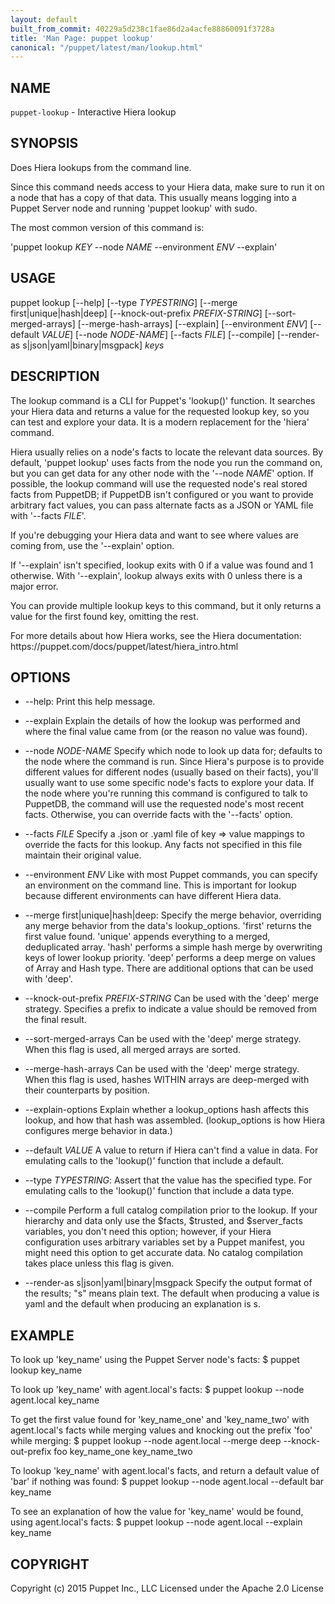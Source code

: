 ```yaml
---
layout: default
built_from_commit: 40229a5d238c1fae86d2a4acfe88860091f3728a
title: 'Man Page: puppet lookup'
canonical: "/puppet/latest/man/lookup.html"
---
```


<div class='mp'>
<h2 id="NAME">NAME</h2>
<p class="man-name">
  <code>puppet-lookup</code> - <span class="man-whatis">Interactive Hiera lookup</span>
</p>

<h2 id="SYNOPSIS">SYNOPSIS</h2>

<p>Does Hiera lookups from the command line.</p>

<p>Since this command needs access to your Hiera data, make sure to run it on a
node that has a copy of that data. This usually means logging into a Puppet
Server node and running 'puppet lookup' with sudo.</p>

<p>The most common version of this command is:</p>

<p>'puppet lookup <var>KEY</var> --node <var>NAME</var> --environment <var>ENV</var> --explain'</p>

<h2 id="USAGE">USAGE</h2>

<p>puppet lookup [--help] [--type <var>TYPESTRING</var>] [--merge first|unique|hash|deep]
  [--knock-out-prefix <var>PREFIX-STRING</var>] [--sort-merged-arrays]
  [--merge-hash-arrays] [--explain] [--environment <var>ENV</var>]
  [--default <var>VALUE</var>] [--node <var>NODE-NAME</var>] [--facts <var>FILE</var>]
  [--compile]
  [--render-as s|json|yaml|binary|msgpack] <var>keys</var></p>

<h2 id="DESCRIPTION">DESCRIPTION</h2>

<p>The lookup command is a CLI for Puppet's 'lookup()' function. It searches your
Hiera data and returns a value for the requested lookup key, so you can test and
explore your data. It is a modern replacement for the 'hiera' command.</p>

<p>Hiera usually relies on a node's facts to locate the relevant data sources. By
default, 'puppet lookup' uses facts from the node you run the command on, but
you can get data for any other node with the '--node <var>NAME</var>' option. If
possible, the lookup command will use the requested node's real stored facts
from PuppetDB; if PuppetDB isn't configured or you want to provide arbitrary
fact values, you can pass alternate facts as a JSON or YAML file with '--facts
<var>FILE</var>'.</p>

<p>If you're debugging your Hiera data and want to see where values are coming
from, use the '--explain' option.</p>

<p>If '--explain' isn't specified, lookup exits with 0 if a value was found and 1
otherwise. With '--explain', lookup always exits with 0 unless there is a major
error.</p>

<p>You can provide multiple lookup keys to this command, but it only returns a
value for the first found key, omitting the rest.</p>

<p>For more details about how Hiera works, see the Hiera documentation:
https://puppet.com/docs/puppet/latest/hiera_intro.html</p>

<h2 id="OPTIONS">OPTIONS</h2>

<ul>
<li><p>--help:
Print this help message.</p></li>
<li><p>--explain
Explain the details of how the lookup was performed and where the final value
came from (or the reason no value was found).</p></li>
<li><p>--node <var>NODE-NAME</var>
Specify which node to look up data for; defaults to the node where the command
is run. Since Hiera's purpose is to provide different values for different
nodes (usually based on their facts), you'll usually want to use some specific
node's facts to explore your data. If the node where you're running this
command is configured to talk to PuppetDB, the command will use the requested
node's most recent facts. Otherwise, you can override facts with the '--facts'
option.</p></li>
<li><p>--facts <var>FILE</var>
Specify a .json or .yaml file of key => value mappings to override the facts
for this lookup. Any facts not specified in this file maintain their
original value.</p></li>
<li><p>--environment <var>ENV</var>
Like with most Puppet commands, you can specify an environment on the command
line. This is important for lookup because different environments can have
different Hiera data.</p></li>
<li><p>--merge first|unique|hash|deep:
Specify the merge behavior, overriding any merge behavior from the data's
lookup_options. 'first' returns the first value found. 'unique' appends
everything to a merged, deduplicated array. 'hash' performs a simple hash
merge by overwriting keys of lower lookup priority. 'deep' performs a deep
merge on values of Array and Hash type. There are additional options that can
be used with 'deep'.</p></li>
<li><p>--knock-out-prefix <var>PREFIX-STRING</var>
Can be used with the 'deep' merge strategy. Specifies a prefix to indicate a
value should be removed from the final result.</p></li>
<li><p>--sort-merged-arrays
Can be used with the 'deep' merge strategy. When this flag is used, all
merged arrays are sorted.</p></li>
<li><p>--merge-hash-arrays
Can be used with the 'deep' merge strategy. When this flag is used, hashes
WITHIN arrays are deep-merged with their counterparts by position.</p></li>
<li><p>--explain-options
Explain whether a lookup_options hash affects this lookup, and how that hash
was assembled. (lookup_options is how Hiera configures merge behavior in data.)</p></li>
<li><p>--default <var>VALUE</var>
A value to return if Hiera can't find a value in data. For emulating calls to
the 'lookup()' function that include a default.</p></li>
<li><p>--type <var>TYPESTRING</var>:
Assert that the value has the specified type. For emulating calls to the
'lookup()' function that include a data type.</p></li>
<li><p>--compile
Perform a full catalog compilation prior to the lookup. If your hierarchy and
data only use the $facts, $trusted, and $server_facts variables, you don't
need this option; however, if your Hiera configuration uses arbitrary
variables set by a Puppet manifest, you might need this option to get accurate
data. No catalog compilation takes place unless this flag is given.</p></li>
<li><p>--render-as s|json|yaml|binary|msgpack
Specify the output format of the results; "s" means plain text. The default
when producing a value is yaml and the default when producing an explanation
is s.</p></li>
</ul>


<h2 id="EXAMPLE">EXAMPLE</h2>

<p>  To look up 'key_name' using the Puppet Server node's facts:
  $ puppet lookup key_name</p>

<p>  To look up 'key_name' with agent.local's facts:
  $ puppet lookup --node agent.local key_name</p>

<p>  To get the first value found for 'key_name_one' and 'key_name_two'
  with agent.local's facts while merging values and knocking out
  the prefix 'foo' while merging:
  $ puppet lookup --node agent.local --merge deep --knock-out-prefix foo key_name_one key_name_two</p>

<p>  To lookup 'key_name' with agent.local's facts, and return a default value of
  'bar' if nothing was found:
  $ puppet lookup --node agent.local --default bar key_name</p>

<p>  To see an explanation of how the value for 'key_name' would be found, using
  agent.local's facts:
  $ puppet lookup --node agent.local --explain key_name</p>

<h2 id="COPYRIGHT">COPYRIGHT</h2>

<p>Copyright (c) 2015 Puppet Inc., LLC Licensed under the Apache 2.0 License</p>

</div>
